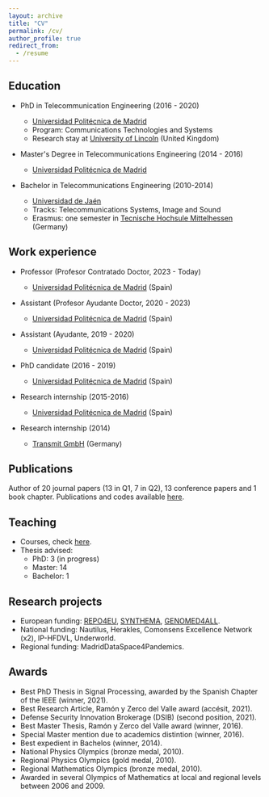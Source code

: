 ```yaml
---
layout: archive
title: "CV"
permalink: /cv/
author_profile: true
redirect_from:
  - /resume
---
```


## Education

* PhD in Telecommunication Engineering (2016 - 2020)
    - [Universidad Politécnica de Madrid](https://www.upm.es/)
    - Program: Communications Technologies and Systems
    - Research stay at [University of Lincoln](https://www.lincoln.ac.uk/) (United Kingdom)

* Master's Degree in Telecommunications Engineering (2014 - 2016)
    - [Universidad Politécnica de Madrid](https://www.upm.es/)

* Bachelor in Telecommunications Engineering (2010-2014)
    - [Universidad de Jaén](https://www.ujaen.es/)
    - Tracks: Telecommunications Systems, Image and Sound
    - Erasmus: one semester in [Tecnische Hochsule Mittelhessen](https://www.thm.de/site/) (Germany)


## Work experience

* Professor (Profesor Contratado Doctor, 2023 - Today)
    - [Universidad Politécnica de Madrid](https://www.upm.es/) (Spain)

* Assistant (Profesor Ayudante Doctor, 2020 - 2023)
    - [Universidad Politécnica de Madrid](https://www.upm.es/) (Spain)

* Assistant (Ayudante, 2019 - 2020)
    - [Universidad Politécnica de Madrid](https://www.upm.es/) (Spain)

* PhD candidate (2016 - 2019)
    - [Universidad Politécnica de Madrid](https://www.upm.es/) (Spain)

* Research internship (2015-2016)
    - [Universidad Politécnica de Madrid](https://www.upm.es/) (Spain)

* Research internship (2014)
    - [Transmit GmbH](https://www.transmit.de/) (Germany)

## Publications

Author of 20 journal papers (13 in Q1, 7 in Q2), 13 conference papers and 1 book chapter. Publications and codes available [here](../publications).

## Teaching

* Courses, check [here](../teaching).
* Thesis advised:
    - PhD: 3 (in progress)
    - Master: 14
    - Bachelor: 1

## Research projects

* European funding: [REPO4EU](https://doi.org/10.3030/101057619), [SYNTHEMA](https://doi.org/10.3030/101095530), [GENOMED4ALL](https://doi.org/10.3030/101017549).
* National funding: Nautilus, Herakles, Comonsens Excellence Network (x2), IP-HFDVL, Underworld.
* Regional funding: MadridDataSpace4Pandemics.

## Awards

* Best PhD Thesis in Signal Processing, awarded by the Spanish Chapter of the IEEE (winner, 2021).
* Best Research Article, Ramón y Zerco del Valle award (accésit, 2021).
* Defense Security Innovation Brokerage (DSIB) (second position, 2021).
* Best Master Thesis, Ramón y Zerco del Valle award (winner, 2016).
* Special Master mention due to academics distintion (winner, 2016). 
* Best expedient in Bachelos (winner, 2014).
* National Physics Olympics (bronze medal, 2010).
* Regional Physics Olympics (gold medal, 2010).
* Regional Mathematics Olympics (bronze medal, 2010).
* Awarded in several Olympics of Mathematics at local and regional levels between 2006 and 2009.
